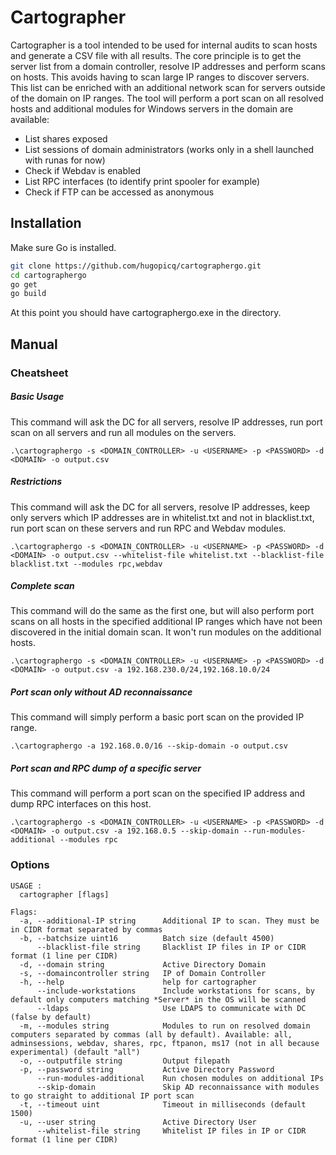 # Cartographer
Cartographer is a tool intended to be used for internal audits to scan hosts and generate a CSV file with all results. The core principle is to get the server list from a domain controller, resolve IP addresses and perform scans on hosts. This avoids having to scan large IP ranges to discover servers. This list can be enriched with an additional network scan for servers outside of the domain on IP ranges. The tool will perform a port scan on all resolved hosts and additional modules for Windows servers in the domain are available: 
- List shares exposed
- List sessions of domain administrators (works only in a shell launched with runas for now)
- Check if Webdav is enabled
- List RPC interfaces (to identify print spooler for example)
- Check if FTP can be accessed as anonymous

## Installation
Make sure Go is installed.
```bash
git clone https://github.com/hugopicq/cartographergo.git
cd cartographergo
go get
go build
```
At this point you should have cartographergo.exe in the directory.

## Manual

### Cheatsheet

##### Basic Usage
This command will ask the DC for all servers, resolve IP addresses, run port scan on all servers and run all modules on the servers.
```text
.\cartographergo -s <DOMAIN_CONTROLLER> -u <USERNAME> -p <PASSWORD> -d <DOMAIN> -o output.csv
```

##### Restrictions
This command will ask the DC for all servers, resolve IP addresses, keep only servers which IP addresses are in whitelist.txt and not in blacklist.txt, run port scan on these servers and run RPC and Webdav modules.
```text
.\cartographergo -s <DOMAIN_CONTROLLER> -u <USERNAME> -p <PASSWORD> -d <DOMAIN> -o output.csv --whitelist-file whitelist.txt --blacklist-file blacklist.txt --modules rpc,webdav
```
##### Complete scan
This command will do the same as the first one, but will also perform port scans on all hosts in the specified additional IP ranges which have not been discovered in the initial domain scan. It won't run modules on the additional hosts.
```text
.\cartographergo -s <DOMAIN_CONTROLLER> -u <USERNAME> -p <PASSWORD> -d <DOMAIN> -o output.csv -a 192.168.230.0/24,192.168.10.0/24
```

##### Port scan only without AD reconnaissance
This command will simply perform a basic port scan on the provided IP range.
```text
.\cartographergo -a 192.168.0.0/16 --skip-domain -o output.csv
```

##### Port scan and RPC dump of a specific server
This command will perform a port scan on the specified IP address and dump RPC interfaces on this host.
```text
.\cartographergo -s <DOMAIN_CONTROLLER> -u <USERNAME> -p <PASSWORD> -d <DOMAIN> -o output.csv -a 192.168.0.5 --skip-domain --run-modules-additional --modules rpc
```

### Options

```text
USAGE : 
  cartographer [flags]

Flags:
  -a, --additional-IP string      Additional IP to scan. They must be in CIDR format separated by commas
  -b, --batchsize uint16          Batch size (default 4500)
      --blacklist-file string     Blacklist IP files in IP or CIDR format (1 line per CIDR)
  -d, --domain string             Active Directory Domain
  -s, --domaincontroller string   IP of Domain Controller
  -h, --help                      help for cartographer
      --include-workstations      Include workstations for scans, by default only computers matching *Server* in the OS will be scanned
      --ldaps                     Use LDAPS to communicate with DC (false by default)
  -m, --modules string            Modules to run on resolved domain computers separated by commas (all by default). Available: all, adminsessions, webdav, shares, rpc, ftpanon, ms17 (not in all because experimental) (default "all")
  -o, --outputfile string         Output filepath
  -p, --password string           Active Directory Password
      --run-modules-additional    Run chosen modules on additional IPs
      --skip-domain               Skip AD reconnaissance with modules to go straight to additional IP port scan
  -t, --timeout uint              Timeout in milliseconds (default 1500)
  -u, --user string               Active Directory User
      --whitelist-file string     Whitelist IP files in IP or CIDR format (1 line per CIDR)
```
